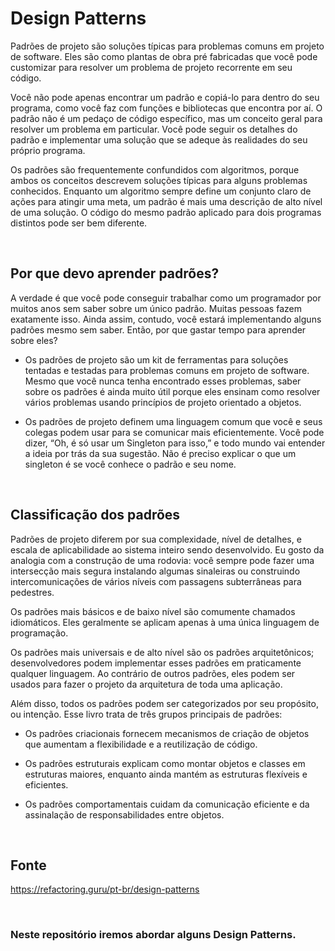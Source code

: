 # Design Patterns

Padrões de projeto são soluções típicas para problemas comuns em projeto de software. Eles são como plantas de obra pré fabricadas que você pode customizar para resolver um problema de projeto recorrente em seu código.

Você não pode apenas encontrar um padrão e copiá-lo para dentro do seu programa, como você faz com funções e bibliotecas que encontra por aí. O padrão não é um pedaço de código específico, mas um conceito geral para resolver um problema em particular. Você pode seguir os detalhes do padrão e implementar uma solução que se adeque às realidades do seu próprio programa.

Os padrões são frequentemente confundidos com algoritmos, porque ambos os conceitos descrevem soluções típicas para alguns problemas conhecidos. Enquanto um algoritmo sempre define um conjunto claro de ações para atingir uma meta, um padrão é mais uma descrição de alto nível de uma solução. O código do mesmo padrão aplicado para dois programas distintos pode ser bem diferente.

<br>

## Por que devo aprender padrões?

A verdade é que você pode conseguir trabalhar como um programador por muitos anos sem saber sobre um único padrão. Muitas pessoas fazem exatamente isso. Ainda assim, contudo, você estará implementando alguns padrões mesmo sem saber. Então, por que gastar tempo para aprender sobre eles?

- Os padrões de projeto são um kit de ferramentas para soluções tentadas e testadas para problemas comuns em projeto de software. Mesmo que você nunca tenha encontrado esses problemas, saber sobre os padrões é ainda muito útil porque eles ensinam como resolver vários problemas usando princípios de projeto orientado a objetos.

- Os padrões de projeto definem uma linguagem comum que você e seus colegas podem usar para se comunicar mais eficientemente. Você pode dizer, “Oh, é só usar um Singleton para isso,” e todo mundo vai entender a ideia por trás da sua sugestão. Não é preciso explicar o que um singleton é se você conhece o padrão e seu nome.

<br>

## Classificação dos padrões
Padrões de projeto diferem por sua complexidade, nível de detalhes, e escala de aplicabilidade ao sistema inteiro sendo desenvolvido. Eu gosto da analogia com a construção de uma rodovia: você sempre pode fazer uma intersecção mais segura instalando algumas sinaleiras ou construindo intercomunicações de vários níveis com passagens subterrâneas para pedestres.

Os padrões mais básicos e de baixo nível são comumente chamados idiomáticos. Eles geralmente se aplicam apenas à uma única linguagem de programação.

Os padrões mais universais e de alto nível são os padrões arquitetônicos; desenvolvedores podem implementar esses padrões em praticamente qualquer linguagem. Ao contrário de outros padrões, eles podem ser usados para fazer o projeto da arquitetura de toda uma aplicação.

Além disso, todos os padrões podem ser categorizados por seu propósito, ou intenção. Esse livro trata de três grupos principais de padrões:

- Os padrões criacionais fornecem mecanismos de criação de objetos que aumentam a flexibilidade e a reutilização de código.

- Os padrões estruturais explicam como montar objetos e classes em estruturas maiores, enquanto ainda mantém as estruturas flexíveis e eficientes.

- Os padrões comportamentais cuidam da comunicação eficiente e da assinalação de responsabilidades entre objetos.

<br>

## Fonte 
https://refactoring.guru/pt-br/design-patterns

<br>

### Neste repositório iremos abordar alguns Design Patterns.



